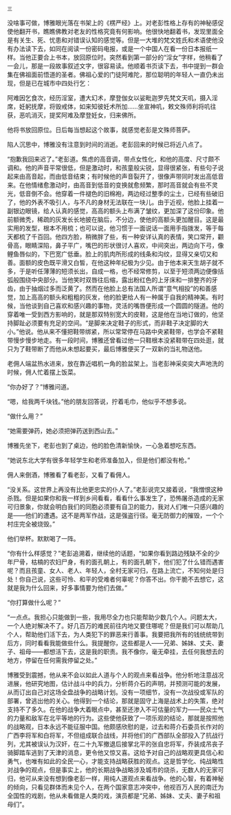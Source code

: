     三 

   没啥事可做，博雅眼光落在书架上的《楞严经》上。对老彭性格上存有的神秘感促使他翻开书，瞧瞧佛教对老友的性格究竟有何影响。他很快地翻着书，发现里面全是有关生、死、忧患和对错误认知的感觉等。但是一大堆的梵文姓氏和术语使他没有办法读下去，如同在阅读一份密码电报，或是一个中国人在看一份日本报纸一样。当他正要合上书本，放回原位时。突然看到第一部分的“淫女”字样，他稍看了一会儿，那是一段故事叙述文字，很容易读。他顺着书页读下去，书中提到一群会集在佛祖面前悟道的圣者。佛祖心爱的门徒阿难陀，那位聪明的年轻人一直仍未出现，但是已在城市中四处行乞：

   阿难因乞食次，经历淫室，遭大幻术，摩登伽女以娑毗迦罗先梵文天叽，摄入淫席，妊躬抚摩，将毁戒体，如来知彼妊术所加……坐宣神叽，敕文殊师利将叽往获，恶叽消灭，提奖阿难及摩登妊女，归来佛所。

   他将书放回原位。日后每当想起这个故事，就感觉老彭是文殊师菩萨。

   陷人沉思中，博雅没有注意到时间的消逝。老彭回来的时候已将近八点了。

   “抱歉我回来迟了。”老彭道。焦虑的高音调，带点女性化，和他的高度、尺寸颇不调和。他的声音平常很低，但是激动时，和孩童般尖锐，显得很紧张，有些句子说起来由高音起，而由低音结束；有时候他的声音裂开了，很像声带同时发出高低音来。在他情绪愈激动时，由高音到低音的变换就愈频繁，那时高音就会有些不灵光，低音倒不会。他穿着一件褪色的旧棉袍，两边经过整季的尘土，已经有些破旧了，他的外表不吸引人，与不凡的身材无法联在一块儿。由于近视，他脸上挂着一副银边眼镜，给人认真的感觉，高高的额头上布满了皱纹，更加深了这份印象。他前额微秃，稀疏的灰发长长地披在脑后，不分边，使他的高额头更加醒目。这是最实用的发型，根本不用梳；也可以说，他习惯于一面说话一面用手指拨发，等于每天都梳了千百回。他四方脸，稍微胖了些，有一种安详认真的表情，笑口常开，颧骨高，眼睛深陷，鼻子平广，嘴巴的形状很讨人喜欢，中间突出，两边向下弓，像鲤鱼唇似的，下巴宽广低垂。脸上的肌肉所形成的线条和沟纹，显得又亲切又和善。面额的皮色既平滑又白皙，在他这种年纪极为少见。由于他本来天生胡子就不多，于是听任薄薄的短须长出，自成一格，也不经常修剪，以至于短须两边便像括弧般围绕中央部分。当他笑时双唇往后缩，露出粉红色的上牙床和一排整齐的牙齿，由于抽烟过多而泛黄了。然而在他脸上总有法国人所谓“意气相投”的和善感觉，加上高高的额头和粗粗的灰发，他的脸更给人有一种属于自我的精神美。有时候，当他谈到自己喜欢和感兴趣的事物，灵活的嘴唇便形成一个圆圆的隧道。他的穿着唯一受到西方影响的，就是那双特别宽大的皮鞋，这是他在当地订做的，他坚持脚趾必须要有充足的空间。“是脚来决定鞋子的形式，而非鞋子决定脚的大小。”他说。他从来不懂把鞋带绑紧，所以常常停在马路中央紧鞋带，也学会不紧鞋带慢步慢步地走。有一段时间，博雅还曾看过他一只鞋根本没紧鞋带在四处逛，就只为了鞋带断了而他从未想起要买，最后博雅便买了一双新的当礼物送他。

   老佣人端盆热水进来，放在靠近唱机一角的脸盆架上。当老彭神采奕奕大声地洗的时候，佣人忙着摆上饭菜。

   “你办好了？”博雅问道。

   “嗯，给我两千块钱。”他的朋友回答说，拧着毛巾，他似乎不想多说。

   “做什么用？”

   “她需要弹药，她必须把弹药送到西山去。”

   博雅先坐下，老彭也到了桌边，他的脸色清新愉快，一心急着想吃东西。

   “她说东北大学有很多年轻学生和老师准备加入，但是他们都没有枪。”

   佣人来倒酒，博雅看了看老彭，又看了看佣人。

   “没关系。这世界上再没有比他更忠实的仆人了。”老彭说完又接着说，“我憎恨这种杀戮。但是如果你和我一样到乡间看看，看看什么事发生了，恐怖屠杀造成的无家可归景象，你就会明白我们的同胞必须要有自卫的能力，我对人们唯一只感兴趣的是——他们的遭遇。这不是两军作战，这是强盗行径。毫无防御力的摧毁，一个个村庄完全被烧毁。”

   他们举杯。默默喝了一阵。

   “你有什么样感觉？”老彭追溯着，继续他的话题，“如果你看到路边残缺不全的少年尸骨，枯槁的农妇尸身，有的面孔朝上，有的面孔朝下，他们犯了什么错而遇害呢？而且孩童、女人、老人、年轻人，全村无家可归，在路上流亡，不知何处是归处！你自己说，这些可怜、和平的受难者何辜呢？你答不出。你干脆不去想它，这就是我为什么回来，好多事情要为他们去做。”

   “你打算做什么呢？”

   “一点点。我担心只能做到一些，我用尽全力也只能帮助少数几个人。问题太大，一个人绝对解决不了。好几百万的难民前往内地又要住哪呢？但是我们可以帮助几个人，帮助他们活下去，为人类犯下的罪恶来行善事。我要把我所有的钱统统带到后方，同时看看我能做些什么。我提醒你，这些都是人——兄弟、姊妹、丈夫、妻子、祖母——都想活下去，这是我的职责。我不像你，毫无牵挂，去任何我想去的地方，停留在任何需我停留之处。”

   博雅受到震撼，他从来不会以如此人道与个人的观点来看战争。他分析地注意战况进展，他研究地图，估计战斗中的兵力，分析蒋介石的声明，并预测可能的发展，从而订出自己对这场全盘战争的战略计划。没有一项细节，没有一次战役或军队的部署，曾逃出他的关心。他得到一个结论，那就是固守上海是战术上的失策，绝对支持不了多久。在他的战争大着眼点中，甚至还渗入不可估量的军力——民众士气的力量和敌军在北平等地的行为。这些使他获致了一项乐观的结论，那就是按照他的战略观，日本永远不能征服中国。他颇感欣慰的是，过去和蒋介石委员长作对的广西李将军和白将军，不但组成联合战线，并将他们的广西部队全部投入了抗战行列，尤其被误认为汉奸，在二十九军撤退后接掌北平的张自忠将军，乔装成吊丧子骑脚踏车逃到了天津的消息，更令他又惊又喜。这给予对自己的战略观更具信心和勇气，也唯有如此的全民一心，才能支持战略获胜的观点。这是哲学化、纯战略性对战争的观点，但是事实上，他的长期战争战略涉及城市的烧杀，无数人的无家可归，他可从来没有想到像老彭一样，用纯人道观点来看战争。他的心智，有着神秘的倾向，只看见群体而未见个人，在两个国家意志冲突中，他视百万人民的南迁为全国性的戏剧，他从未看做是人类的戏，演员都是“兄弟、姊妹、丈夫、妻子和祖母们”。

